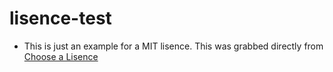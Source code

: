 # lisence-test
- This is just an example for a MIT lisence. This was grabbed directly from [Choose a Lisence](https://choosealicense.com)

